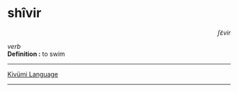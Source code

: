 
# shîvir

<div align="right"><i>ʃɛ̃vir</i></div>

*verb*  
**Definition :** to swim  

---

[Kivümi Language](../README.md)

---
